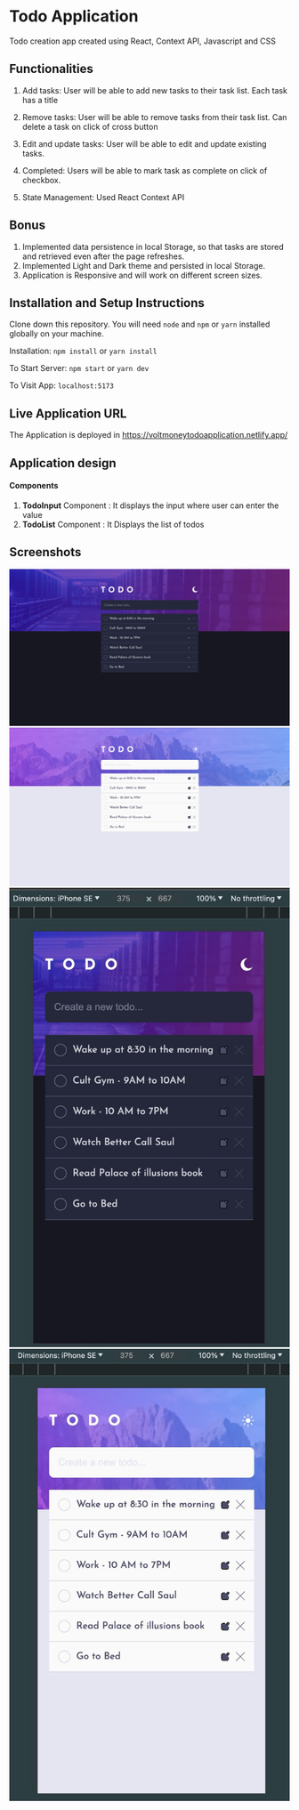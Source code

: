 # Todo Application

Todo creation app created using React, Context API,  Javascript and CSS

## Functionalities
1. Add tasks:
User will be able to add new tasks to their task list. Each task has a title

2. Remove tasks:
User will be able to remove tasks from their task list. Can delete a task on click of cross button

3. Edit and update tasks:
User will be able to edit and update existing tasks.

4. Completed:
Users will be able to mark task as complete on click of checkbox.

5. State Management:
Used React Context API

## Bonus
1. Implemented data persistence in local Storage, so that tasks are stored and retrieved even after the page refreshes.
2. Implemented Light and Dark theme and persisted in local Storage.
3. Application is Responsive and will work on different screen sizes.


## Installation and Setup Instructions
Clone down this repository. You will need `node` and `npm` or `yarn` installed globally on your machine.

Installation:
`npm install` or `yarn install`

To Start Server:
`npm start` or `yarn dev`

To Visit App:
`localhost:5173`

## Live Application URL

The Application is deployed in https://voltmoneytodoapplication.netlify.app/

## Application design

#### Components

1. **TodoInput** Component : It displays the input where user can enter the value
2. **TodoList** Component : It Displays the list of todos

## Screenshots

![Desktop Dark](/screenshots/desktopDark.jpg)
![Desktop Light](/screenshots/desktopLight.jpg)
![Mobile Dark](/screenshots/mobileDark.jpg)
![Mobile Light](/screenshots/mobileLight.jpg)